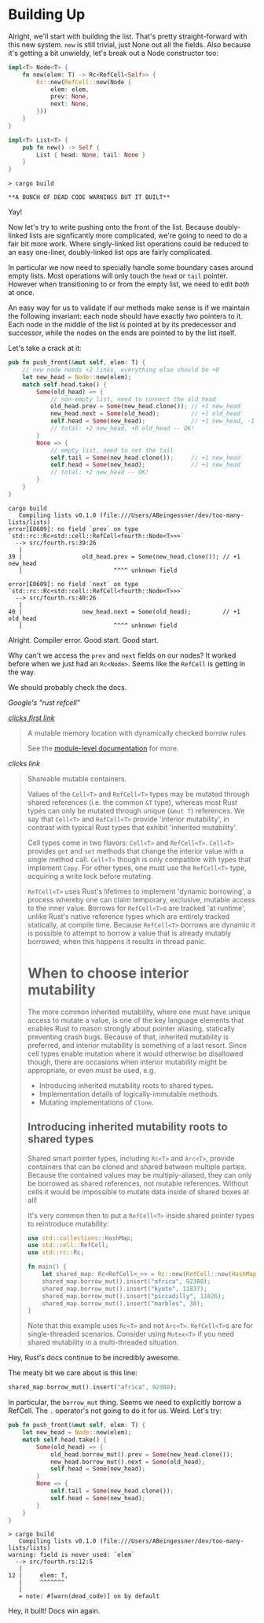 # Building Up

Alright, we'll start with building the list. That's pretty straight-forward
with this new system. `new` is still trivial, just None out all the fields.
Also because it's getting a bit unwieldy, let's break out a Node constructor
too:

```rust ,ignore
impl<T> Node<T> {
    fn new(elem: T) -> Rc<RefCell<Self>> {
        Rc::new(RefCell::new(Node {
            elem: elem,
            prev: None,
            next: None,
        }))
    }
}

impl<T> List<T> {
    pub fn new() -> Self {
        List { head: None, tail: None }
    }
}
```

```text
> cargo build

**A BUNCH OF DEAD CODE WARNINGS BUT IT BUILT**
```

Yay!

Now let's try to write pushing onto the front of the list. Because
doubly-linked lists are signficantly more complicated, we're going to need
to do a fair bit more work. Where singly-linked list operations could be
reduced to an easy one-liner, doubly-linked list ops are fairly complicated.

In particular we now need to specially handle some boundary cases around
empty lists. Most operations will only touch the `head` or `tail` pointer.
However when transitioning to or from the empty list, we need to edit
*both* at once.

An easy way for us to validate if our methods make sense is if we maintain
the following invariant: each node should have exactly two pointers to it.
Each node in the middle of the list is pointed at by its predecessor and
successor, while the nodes on the ends are pointed to by the list itself.

Let's take a crack at it:

```rust ,ignore
pub fn push_front(&mut self, elem: T) {
    // new node needs +2 links, everything else should be +0
    let new_head = Node::new(elem);
    match self.head.take() {
        Some(old_head) => {
            // non-empty list, need to connect the old_head
            old_head.prev = Some(new_head.clone()); // +1 new_head
            new_head.next = Some(old_head);         // +1 old_head
            self.head = Some(new_head);             // +1 new_head, -1 old_head
            // total: +2 new_head, +0 old_head -- OK!
        }
        None => {
            // empty list, need to set the tail
            self.tail = Some(new_head.clone());     // +1 new_head
            self.head = Some(new_head);             // +1 new_head
            // total: +2 new_head -- OK!
        }
    }
}
```

```text
cargo build
   Compiling lists v0.1.0 (file:///Users/ABeingessner/dev/too-many-lists/lists)
error[E0609]: no field `prev` on type `std::rc::Rc<std::cell::RefCell<fourth::Node<T>>>`
  --> src/fourth.rs:39:26
   |
39 |                 old_head.prev = Some(new_head.clone()); // +1 new_head
   |                          ^^^^ unknown field

error[E0609]: no field `next` on type `std::rc::Rc<std::cell::RefCell<fourth::Node<T>>>`
  --> src/fourth.rs:40:26
   |
40 |                 new_head.next = Some(old_head);         // +1 old_head
   |                          ^^^^ unknown field
```

Alright. Compiler error. Good start. Good start.

Why can't we access the `prev` and `next` fields on our nodes? It worked before
when we just had an `Rc<Node>`. Seems like the `RefCell` is getting in the way.

We should probably check the docs.

*Google's "rust refcell"*

*[clicks first link](https://doc.rust-lang.org/std/cell/struct.RefCell.html)*

> A mutable memory location with dynamically checked borrow rules
>
> See the [module-level documentation](https://doc.rust-lang.org/std/cell/index.html) for more.

*clicks link*

> Shareable mutable containers.
>
> Values of the `Cell<T>` and `RefCell<T>` types may be mutated through shared references (i.e.
> the common `&T` type), whereas most Rust types can only be mutated through unique (`&mut T`)
> references. We say that `Cell<T>` and `RefCell<T>` provide 'interior mutability', in contrast
> with typical Rust types that exhibit 'inherited mutability'.
>
> Cell types come in two flavors: `Cell<T>` and `RefCell<T>`. `Cell<T>` provides `get` and `set`
> methods that change the interior value with a single method call. `Cell<T>` though is only
> compatible with types that implement `Copy`. For other types, one must use the `RefCell<T>`
> type, acquiring a write lock before mutating.
>
> `RefCell<T>` uses Rust's lifetimes to implement 'dynamic borrowing', a process whereby one can
> claim temporary, exclusive, mutable access to the inner value. Borrows for `RefCell<T>`s are
> tracked 'at runtime', unlike Rust's native reference types which are entirely tracked
> statically, at compile time. Because `RefCell<T>` borrows are dynamic it is possible to attempt
> to borrow a value that is already mutably borrowed; when this happens it results in thread
> panic.
>
> # When to choose interior mutability
>
> The more common inherited mutability, where one must have unique access to mutate a value, is
> one of the key language elements that enables Rust to reason strongly about pointer aliasing,
> statically preventing crash bugs. Because of that, inherited mutability is preferred, and
> interior mutability is something of a last resort. Since cell types enable mutation where it
> would otherwise be disallowed though, there are occasions when interior mutability might be
> appropriate, or even *must* be used, e.g.
>
> * Introducing inherited mutability roots to shared types.
> * Implementation details of logically-immutable methods.
> * Mutating implementations of `Clone`.
>
> ## Introducing inherited mutability roots to shared types
>
> Shared smart pointer types, including `Rc<T>` and `Arc<T>`, provide containers that can be
> cloned and shared between multiple parties. Because the contained values may be
> multiply-aliased, they can only be borrowed as shared references, not mutable references.
> Without cells it would be impossible to mutate data inside of shared boxes at all!
>
> It's very common then to put a `RefCell<T>` inside shared pointer types to reintroduce
> mutability:
>
> ```rust ,ignore
> use std::collections::HashMap;
> use std::cell::RefCell;
> use std::rc::Rc;
>
> fn main() {
>     let shared_map: Rc<RefCell<_>> = Rc::new(RefCell::new(HashMap::new()));
>     shared_map.borrow_mut().insert("africa", 92388);
>     shared_map.borrow_mut().insert("kyoto", 11837);
>     shared_map.borrow_mut().insert("piccadilly", 11826);
>     shared_map.borrow_mut().insert("marbles", 38);
> }
> ```
>
> Note that this example uses `Rc<T>` and not `Arc<T>`. `RefCell<T>`s are for single-threaded
> scenarios. Consider using `Mutex<T>` if you need shared mutability in a multi-threaded
> situation.

Hey, Rust's docs continue to be incredibly awesome.

The meaty bit we care about is this line:

```rust ,ignore
shared_map.borrow_mut().insert("africa", 92388);
```

In particular, the `borrow_mut` thing. Seems we need to explicitly borrow a
RefCell. The `.` operator's not going to do it for us. Weird. Let's try:

```rust ,ignore
pub fn push_front(&mut self, elem: T) {
    let new_head = Node::new(elem);
    match self.head.take() {
        Some(old_head) => {
            old_head.borrow_mut().prev = Some(new_head.clone());
            new_head.borrow_mut().next = Some(old_head);
            self.head = Some(new_head);
        }
        None => {
            self.tail = Some(new_head.clone());
            self.head = Some(new_head);
        }
    }
}
```


```text
> cargo build
   Compiling lists v0.1.0 (file:///Users/ABeingessner/dev/too-many-lists/lists)
warning: field is never used: `elem`
  --> src/fourth.rs:12:5
   |
12 |     elem: T,
   |     ^^^^^^^
   |
   = note: #[warn(dead_code)] on by default
```

Hey, it built! Docs win again.
